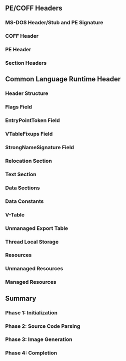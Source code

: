 ## PE/COFF Headers
### MS-DOS Header/Stub and PE Signature
### COFF Header
### PE Header
### Section Headers
## Common Language Runtime Header
### Header Structure
### Flags Field
### EntryPointToken Field
### VTableFixups Field
### StrongNameSignature Field
### Relocation Section
### Text Section
### Data Sections
### Data Constants
### V-Table
### Unmanaged Export Table
### Thread Local Storage
### Resources
### Unmanaged Resources
### Managed Resources
## Summary
### Phase 1: Initialization
### Phase 2: Source Code Parsing
### Phase 3: Image Generation
### Phase 4: Completion
